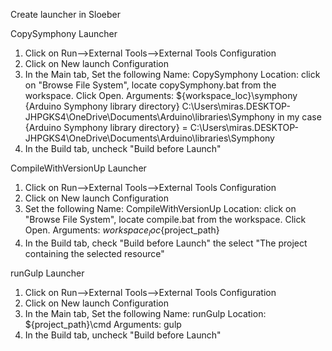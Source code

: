 Create launcher in Sloeber

CopySymphony Launcher
1. Click on Run-->External Tools-->External Tools Configuration
2. Click on New launch Configuration
3. In the Main tab, Set the following
  Name: CopySymphony
  Location: click on "Browse File System", locate copySymphony.bat from the workspace.  Click Open.
  Arguments: ${workspace_loc}\symphony {Arduino Symphony library directory} C:\Users\miras.DESKTOP-JHPGKS4\OneDrive\Documents\Arduino\libraries\Symphony
      in my case {Arduino Symphony library directory} = C:\Users\miras.DESKTOP-JHPGKS4\OneDrive\Documents\Arduino\libraries\Symphony
4. In the Build tab, uncheck "Build before Launch"

CompileWithVersionUp Launcher
1. Click on Run-->External Tools-->External Tools Configuration
2. Click on New launch Configuration
3. Set the following
  Name: CompileWithVersionUp
  Location: click on "Browse File System", locate compile.bat from the workspace.  Click Open.
  Arguments: ${workspace_loc}${project_path}
4. In the Build tab, check "Build before Launch" the select "The project containing the selected resource"

runGulp Launcher
1. Click on Run-->External Tools-->External Tools Configuration
2. Click on New launch Configuration
3. In the Main tab, Set the following
  Name: runGulp
  Location: ${project_path}\cmd
  Arguments: gulp
4. In the Build tab, uncheck "Build before Launch"
